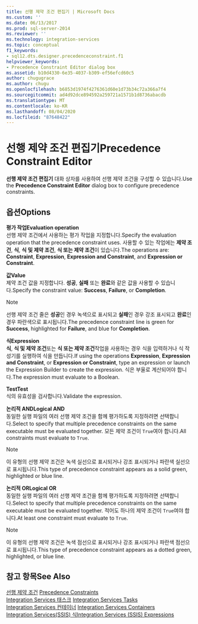 ```yaml
---
title: 선행 제약 조건 편집기 | Microsoft Docs
ms.custom: ''
ms.date: 06/13/2017
ms.prod: sql-server-2014
ms.reviewer: ''
ms.technology: integration-services
ms.topic: conceptual
f1_keywords:
- sql12.dts.designer.precedenceconstraint.f1
helpviewer_keywords:
- Precedence Constraint Editor dialog box
ms.assetid: b10d4330-6e35-4037-b309-ef56efcd60c5
author: chugugrace
ms.author: chugu
ms.openlocfilehash: b6853d1974f4276361d60e1d73b34c72a366a7f4
ms.sourcegitcommit: ad4d92dce894592a259721a1571b1d8736abacdb
ms.translationtype: MT
ms.contentlocale: ko-KR
ms.lasthandoff: 08/04/2020
ms.locfileid: "87648422"
---
```

# <a name="precedence-constraint-editor"></a><span data-ttu-id="d1be9-102">선행 제약 조건 편집기</span><span class="sxs-lookup"><span data-stu-id="d1be9-102">Precedence Constraint Editor</span></span>
  <span data-ttu-id="d1be9-103">**선행 제약 조건 편집기** 대화 상자를 사용하여 선행 제약 조건을 구성할 수 있습니다.</span><span class="sxs-lookup"><span data-stu-id="d1be9-103">Use the **Precedence Constraint Editor** dialog box to configure precedence constraints.</span></span>  
  
## <a name="options"></a><span data-ttu-id="d1be9-104">옵션</span><span class="sxs-lookup"><span data-stu-id="d1be9-104">Options</span></span>  
 <span data-ttu-id="d1be9-105">**평가 작업**</span><span class="sxs-lookup"><span data-stu-id="d1be9-105">**Evaluation operation**</span></span>  
 <span data-ttu-id="d1be9-106">선행 제약 조건에서 사용하는 평가 작업을 지정합니다.</span><span class="sxs-lookup"><span data-stu-id="d1be9-106">Specify the evaluation operation that the precedence constraint uses.</span></span> <span data-ttu-id="d1be9-107">사용할 수 있는 작업에는 **제약 조건**, **식**, **식 및 제약 조건**, **식 또는 제약 조건**이 있습니다.</span><span class="sxs-lookup"><span data-stu-id="d1be9-107">The operations are: **Constraint**, **Expression**, **Expression and Constraint**, and **Expression or Constraint**.</span></span>  
  
 <span data-ttu-id="d1be9-108">**값**</span><span class="sxs-lookup"><span data-stu-id="d1be9-108">**Value**</span></span>  
 <span data-ttu-id="d1be9-109">제약 조건 값을 지정합니다. **성공**, **실패** 또는 **완료**와 같은 값을 사용할 수 있습니다.</span><span class="sxs-lookup"><span data-stu-id="d1be9-109">Specify the constraint value: **Success**, **Failure**, or **Completion**.</span></span>  
  
> [!NOTE]  
>  <span data-ttu-id="d1be9-110"> 선행 제약 조건 줄은 **성공**인 경우 녹색으로 표시되고 **실패**인 경우 강조 표시되고 **완료**인 경우 파란색으로 표시됩니다.</span><span class="sxs-lookup"><span data-stu-id="d1be9-110">The precedence constraint line is green for **Success**, highlighted for **Failure**, and blue for **Completion**.</span></span>  
  
 <span data-ttu-id="d1be9-111">**식**</span><span class="sxs-lookup"><span data-stu-id="d1be9-111">**Expression**</span></span>  
 <span data-ttu-id="d1be9-112">**식**, **식 및 제약 조건**또는 **식 또는 제약 조건**작업을 사용하는 경우 식을 입력하거나 식 작성기를 실행하여 식을 만듭니다.</span><span class="sxs-lookup"><span data-stu-id="d1be9-112">If using the operations **Expression**, **Expression and Constraint**, or **Expression or Constraint**, type an expression or launch the Expression Builder to create the expression.</span></span> <span data-ttu-id="d1be9-113">식은 부울로 계산되어야 합니다.</span><span class="sxs-lookup"><span data-stu-id="d1be9-113">The expression must evaluate to a Boolean.</span></span>  
  
 <span data-ttu-id="d1be9-114">**Test**</span><span class="sxs-lookup"><span data-stu-id="d1be9-114">**Test**</span></span>  
 <span data-ttu-id="d1be9-115">식의 유효성을 검사합니다.</span><span class="sxs-lookup"><span data-stu-id="d1be9-115">Validate the expression.</span></span>  
  
 <span data-ttu-id="d1be9-116">**논리적 AND**</span><span class="sxs-lookup"><span data-stu-id="d1be9-116">**Logical AND**</span></span>  
 <span data-ttu-id="d1be9-117">동일한 실행 파일의 여러 선행 제약 조건을 함께 평가하도록 지정하려면 선택합니다.</span><span class="sxs-lookup"><span data-stu-id="d1be9-117">Select to specify that multiple precedence constraints on the same executable must be evaluated together.</span></span> <span data-ttu-id="d1be9-118">모든 제약 조건이 `True`여야 합니다.</span><span class="sxs-lookup"><span data-stu-id="d1be9-118">All constraints must evaluate to `True`.</span></span>  
  
> [!NOTE]  
>  <span data-ttu-id="d1be9-119">이 유형의 선행 제약 조건은 녹색 실선으로 표시되거나 강조 표시되거나 파란색 실선으로 표시됩니다.</span><span class="sxs-lookup"><span data-stu-id="d1be9-119">This type of precedence constraint appears as a solid green, highlighted or blue line.</span></span>  
  
 <span data-ttu-id="d1be9-120">**논리적 OR**</span><span class="sxs-lookup"><span data-stu-id="d1be9-120">**Logical OR**</span></span>  
 <span data-ttu-id="d1be9-121">동일한 실행 파일의 여러 선행 제약 조건을 함께 평가하도록 지정하려면 선택합니다.</span><span class="sxs-lookup"><span data-stu-id="d1be9-121">Select to specify that multiple precedence constraints on the same executable must be evaluated together.</span></span> <span data-ttu-id="d1be9-122">적어도 하나의 제약 조건이 `True`여야 합니다.</span><span class="sxs-lookup"><span data-stu-id="d1be9-122">At least one constraint must evaluate to `True`.</span></span>  
  
> [!NOTE]  
>  <span data-ttu-id="d1be9-123">이 유형의 선행 제약 조건은 녹색 점선으로 표시되거나 강조 표시되거나 파란색 점선으로 표시됩니다.</span><span class="sxs-lookup"><span data-stu-id="d1be9-123">This type of precedence constraint appears as a dotted green, highlighted, or blue line.</span></span>  
  
## <a name="see-also"></a><span data-ttu-id="d1be9-124">참고 항목</span><span class="sxs-lookup"><span data-stu-id="d1be9-124">See Also</span></span>  
 <span data-ttu-id="d1be9-125">[선행 제약 조건](control-flow/precedence-constraints.md) </span><span class="sxs-lookup"><span data-stu-id="d1be9-125">[Precedence Constraints](control-flow/precedence-constraints.md) </span></span>  
 <span data-ttu-id="d1be9-126">[Integration Services 태스크](control-flow/integration-services-tasks.md) </span><span class="sxs-lookup"><span data-stu-id="d1be9-126">[Integration Services Tasks](control-flow/integration-services-tasks.md) </span></span>  
 <span data-ttu-id="d1be9-127">[Integration Services 컨테이너](control-flow/integration-services-containers.md) </span><span class="sxs-lookup"><span data-stu-id="d1be9-127">[Integration Services Containers](control-flow/integration-services-containers.md) </span></span>  
 [<span data-ttu-id="d1be9-128">Integration Services&#40;SSIS&#41; 식</span><span class="sxs-lookup"><span data-stu-id="d1be9-128">Integration Services &#40;SSIS&#41; Expressions</span></span>](expressions/integration-services-ssis-expressions.md)  
  
  
